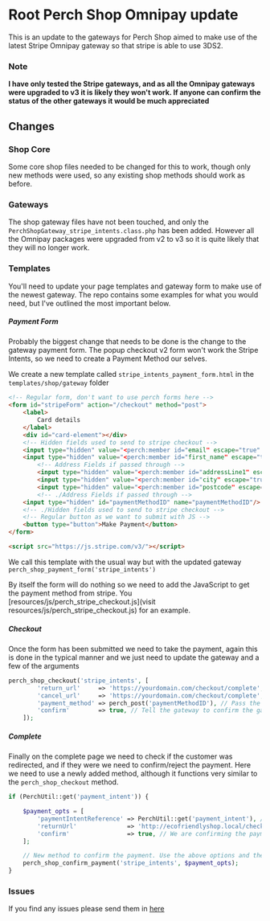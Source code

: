 # Root Perch Shop Omnipay update

This is an update to the gateways for Perch Shop aimed to make use of the latest Stripe Omnipay gateway so that stripe is able to use 3DS2.

### Note
**I have only tested the Stripe gateways, and as all the Omnipay gateways were upgraded to v3 it is likely they won't work. If anyone can confirm the status of the other gateways it would be much appreciated**

## Changes

### Shop Core
Some core shop files needed to be changed for this to work, though only new methods were used, so any existing shop methods should work as before.

### Gateways
The shop gateway files have not been touched, and only the `PerchShopGateway_stripe_intents.class.php` has been added. However all the Omnipay packages were upgraded from v2 to v3 so it is quite likely that they will no longer work.

### Templates
You'll need to update your page templates and gateway form to make use of the newest gateway. The repo contains some examples for what you would need, but I've outlined the most important below.

##### Payment Form
Probably the biggest change that needs to be done is the change to the gateway payment form. The popup checkout v2 form won't work the Stripe Intents, so we need to create a Payment Method our selves.

We create a new template called `stripe_intents_payment_form.html` in the `templates/shop/gateway` folder

```html
<!-- Regular form, don't want to use perch forms here -->
<form id="stripeForm" action="/checkout" method="post">
    <label>
        Card details
    </label>
    <div id="card-element"></div>
    <!-- Hidden fields used to send to stripe checkout -->
    <input type="hidden" value="<perch:member id="email" escape="true" />" name="email"/>
    <input type="hidden" value="<perch:member id="first_name" escape="true" /> <perch:member id="last_name" escape="true" />" name="cardholderName"/>
        <!-- Address Fields if passed through -->
        <input type="hidden" value="<perch:member id="addressLine1" escape="true" />" name="address"/>
        <input type="hidden" value="<perch:member id="city" escape="true" />" name="city"/>
        <input type="hidden" value="<perch:member id="postcode" escape="true" />" name="postcode"/>
        <!-- ./Address Fields if passed through -->
    <input type="hidden" id="paymentMethodID" name="paymentMethodID"/>
    <!-- ./Hidden fields used to send to stripe checkout -->
    <!-- Regular button as we want to submit with JS -->
    <button type="button">Make Payment</button>
</form>

<script src="https://js.stripe.com/v3/"></script>
``` 

We call this template with the usual way but with the updated gateway `perch_shop_payment_form('stripe_intents')`

By itself the form will do nothing so we need to add the JavaScript to get the payment method from stripe. You [resources/js/perch_stripe_checkout.js](visit resources/js/perch_stripe_checkout.js) for an example.

##### Checkout
Once the form has been submitted we need to take the payment, again this is done in the typical manner and we just need to update the gateway and a few of the arguments

```php
perch_shop_checkout('stripe_intents', [
        'return_url'     => 'https://yourdomain.com/checkout/complete', // Should probably define these in your config file.
        'cancel_url'     => 'https://yourdomain.com/checkout/complete',
        'payment_method' => perch_post('paymentMethodID'), // Pass the payment method to the gateway
        'confirm'        => true, // Tell the gateway to confirm the gateway. Require, if you leave this out the intents gateway won't work!
    ]);
```
##### Complete
Finally on the complete page we need to check if the customer was redirected, and if they were we need to confirm/reject the payment. Here we need to use a newly added method, although it functions very similar to the `perch_shop_checkout` method.

```php
if (PerchUtil::get('payment_intent')) {

    $payment_opts = [
        'paymentIntentReference' => PerchUtil::get('payment_intent'), // set the reference ID
        'returnUrl'              => 'http://ecofriendlyshop.local/checkout/complete',
        'confirm'                => true, // We are confirming the payment so we want this true
    ];

    // New method to confirm the payment. Use the above options and the new intents gateway
    perch_shop_confirm_payment('stripe_intents', $payment_opts);
}
```
### Issues

If you find any issues please send them in [here](https://github.com/RootStudio/Root-Perch-Shop-Omnipay-v3/issues)
